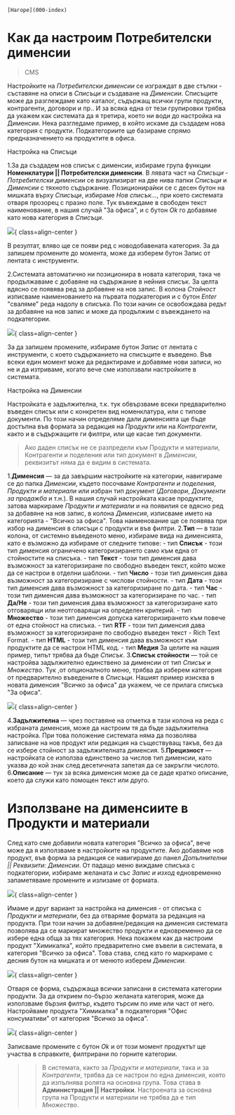 ```{only} html
[Нагоре](000-index)
```

# Как да настроим Потребителски дименсии

> CMS

Настройките на *Потребителски дименсии* се изграждат в две стъпки - съставяне на описи в *Списъци* и създаване на *Дименсии*.
Списъците може да разглеждаме като каталог, съдържащ всички групи продукти, контрагенти, договори и пр.. И за всяка една от тези групировки трябва да укажем как системата да я третира, което ни води до настройка на Дименсии.
Нека разгледаме пример, в който искаме да създадем нова категория с продукти. Подкатегориите ще базираме спрямо предназначението на продуктите в офиса.

Настройка на Списъци

1.За да създадем нов списък с дименсии, избираме група функции **Номенклатури || Потребителски дименсии**. 
В лявата част на *Списъци - Потребителски дименсии* се визуализират на две нива папки *Списъци* и *Дименсии* с тяхното съдържание. Позиционирайки се с десен бутон на мишката върху *Списъци*, избираме *Нов списък...*, при което системата отваря прозорец с празно поле. Тук въвеждаме в свободен текст наименование, в нашия случай "За офиса", и с бутон *Ok* го добавяме като нова категория в *Списъци*. 

![](901-dimensions1.png){ class=align-center }

В резултат, вляво ще се появи ред с новодобавената категория.
За да запишем промените до момента, може да изберем бутон Запис от лентата с инструменти.

2.Системата автоматично ни позиционира в новата категория, така че продължаваме с добавяне на съдържание в нейния списък. За целта вдясно се появява ред за добавяне на нов запис. В колона *Стойност* изписваме наименованието на първата подкатегория и с бутон *Enter* "сваляме" реда надолу в списъка. По този начин се освобождава редът за добавяне на нов запис и може да продължим с въвеждането на подкатегории.

![](902-dimensions2.png){ class=align-center }

За да запишем промените, избираме бутон *Запис* от лентата с инструменти, с което съдържанието на списъците е въведено. 
Във всеки един момент може да редактираме и добавяме нови записи, но не и да изтриваме, когато вече сме използвали настройките в системата. 
 
Настройка на Дименсии

Настройката е задължителна, т.к. тук обвързваме всеки предварително въведен списък или с конкретен вид номенклатура, или с типове документи. По този начин определяме дали дименсията ще бъде достъпна във формата за редакция на *Продукти* или на *Контрагенти*, както и в съдържащите ги филтри, или ще касае тип документи.
> Ако даден списък не се разпредели към Продукти и материали, Контрагенти и поделения или тип документ в *Дименсии*, реквизитът няма да е видим в системата.

1.**Дименсия** — за да завършим настройките на категории, навигираме се до папка *Дименсии*, където посочваме *Контрагенти и поделения*, *Продукти и материали* или избран тип документ (*Договори*, *Документи за продажба* и т.н.).
В нашия случай настройката касае продуктите, затова маркираме *Продукти и материали* и на появилия се вдясно ред за добавяне на нов запис, в колона *Дименсия*, изписваме името на категорията - "Всичко за офиса". Това наименование ще се появява при избор на дименсия в списъци с продукти и във филтри.
2.**Тип** — в тази колона, от системно въведеното меню, избираме вида на дименсията, като е възможно да избираме от следните типове:
    -  тип **Списък** - този тип дименсия ограничено категоризирането само към една от стойностите на списъка.
    -  тип **Текст** - този тип дименсия дава възможност за категоризиране по свободно въведен текст, който може да се настрои в отделни шаблони.
    -  тип **Число** - този тип дименсия дава възможност за категоризиране с числови стойности.
    -  тип **Дата** - този тип дименсия дава възможност за категоризиране по дата.
    -  тип **Час** - този тип дименсия дава възможност за категоризиране по час.
    -  тип **Да/Не** - този тип дименсия дава възможност за категоризиране като отговарящи или неотговарящи на определен критерий.
    -  тип **Множество** - този тип дименсия допуска категоризирането към повече от една стойност на списъка.
    -  тип **RTF** - този тип дименсия дава възможност за категоризиране по свободно въведен текст - Rich Text Format.
    -  тип **HTML** - този тип дименсия дава възможност към продуктите да се настрои HTML код.
	-  тип **Медия** 
За целите на нашия пример, типът трябва да бъде *Списък*.
3.**Списък стойности** — той се настройва задължително единствено за дименсии от тип *Списък* и *Множество*. Тук ,от опционалното меню, трябва да изберем категория от предварително въведените в *Списъци*.
Нашият пример изисква в новата дименсия "Всичко за офиса" да укажем, че се прилага списъка "За офиса".

![](903-dimensions3.png){ class=align-center }

4.**Задължителна** — чрез поставяне на отметка в тази колона на реда с избраната дименсия, може да настроим тя да бъде задължителна настройка. При това положение системата няма да позволява записване на нов продукт или редакция на съществуващ такъв, без да се избере стойност за задължителната дименсия.
5.**Прецизност** — настройката се използва единствено за числов тип дименсии, като указва до кой знак след десетичната запетая да се закръгли числото.
6.**Описание** — тук за всяка дименсия може да се даде кратко описание, което да служи като помощен текст или друго.

# Използване на дименсиите в Продукти и материали

След като сме добавили новата категория "Всичко за офиса", вече може да я използваме в настройките на продуктите. 
Ако добавяме нов продукт, във форма за редакция се навигираме до панел *Допълнителни || Реквизити: Дименсии*. От падащо меню виждаме списъка с подкатегории, избираме желаната и със *Запис и изход* едновременно запаметяваме промените и излизаме от формата.

![](904-dimensions4.png){ class=align-center }

Имаме и друг вариант за настройка на дименсия - от списъка с *Продукти и материали*, без да отваряме формата за редакция на продукта. При този начин за добавяне/редакция на дименсия системата позволява да се маркират множество продукти и едновременно да се избере една обща за тях категория.
Нека покажем как да настроим продукт "Химикалка", който предварително сме въвели в системата, в категория "Всичко за офиса". Това става, след като го маркираме с десния бутон на мишката и от менюто изберем *Дименсии*.

![](905-dimensions5.png){ class=align-center }

Отваря се форма, съдържаща всички записани в системата категории продукти. За да открием по-бързо желаната категория, може да използваме бързия филтър, където търсим по име или част от него.
Настройваме продукта "Химикалка" в подкатегория "Офис консумативи" от категория "Всичко за офиса".

![](906-dimensions6.png){ class=align-center }

Записваме промените с бутон *Ok* и от този момент продуктът ще участва в справките, филтрирани по горните категории.

>> В системата, както за *Продукти и материали*, така и за *Контрагенти*, трябва да се настрои по една дименсия, която да изпълнява ролята на основна група. Това става в **Администрация || Настройки**. Настроената за основна група на Продукти и материали не трябва да е тип *Множество*.